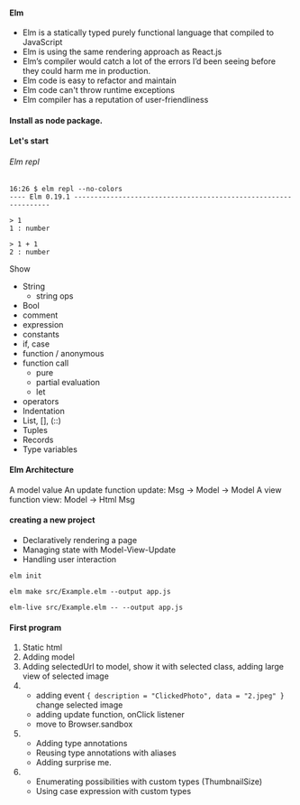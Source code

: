 #### Elm 

* Elm is a statically typed purely functional language that compiled to JavaScript
* Elm is using the same rendering approach as React.js
* Elm’s compiler would catch a lot of the errors I’d been seeing before they could harm me in production.
* Elm code is easy to refactor and maintain
* Elm code can't throw runtime exceptions  
* Elm compiler has a reputation of user-friendliness

#### Install as node package.

#### Let's start 

###### Elm repl 

````shell
16:26 $ elm repl --no-colors
---- Elm 0.19.1 ----------------------------------------------------------------

> 1
1 : number

> 1 + 1
2 : number

````
Show 
* String 
  - string ops
* Bool
* comment
* expression  
* constants
* if, case
* function / anonymous
* function call
  - pure
  - partial evaluation  
  - let
* operators
* Indentation
* List, [], (::)
* Tuples
* Records
* Type variables


#### Elm Architecture

A model value
An update function 
update: Msg -> Model -> Model
A view function
view: Model -> Html Msg

#### creating a new project

* Declaratively rendering a page
* Managing state with Model-View-Update
* Handling user interaction

````shell
elm init

elm make src/Example.elm --output app.js

elm-live src/Example.elm -- --output app.js
````



#### First program
1. Static html
2. Adding model
3. Adding selectedUrl to model, show it with selected class, adding large view of selected image
4. * adding event `{ description = "ClickedPhoto", data = "2.jpeg" }` change selected image 
   * adding update function, onClick listener
   * move to Browser.sandbox
5. * Adding type annotations
   * Reusing type annotations with aliases
   * Adding surprise me.
6. * Enumerating possibilities with custom types (ThumbnailSize)
   * Using case expression with custom types 



